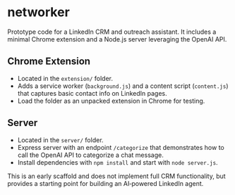 # networker

Prototype code for a LinkedIn CRM and outreach assistant. It includes a
minimal Chrome extension and a Node.js server leveraging the OpenAI API.

## Chrome Extension
- Located in the `extension/` folder.
- Adds a service worker (`background.js`) and a content script
  (`content.js`) that captures basic contact info on LinkedIn pages.
- Load the folder as an unpacked extension in Chrome for testing.

## Server
- Located in the `server/` folder.
- Express server with an endpoint `/categorize` that demonstrates how to
  call the OpenAI API to categorize a chat message.
- Install dependencies with `npm install` and start with `node server.js`.

This is an early scaffold and does not implement full CRM functionality,
but provides a starting point for building an AI‑powered LinkedIn agent.
